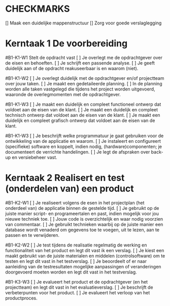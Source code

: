 # CHECKMARKS

[]  Maak een duidelijke mappenstructuur
[]  Zorg voor goede verslaglegging


# Kerntaak 1 De voorbereiding

#B1-K1-W1 Stelt de opdracht vast
[ ]  Je overlegt me de opdrachtgever over de eisen en behoeften.
[ ]  Je schrijft een passende analyse.
[ ]  Je geeft duidelijk aan of de opdracht reakuseerbaar is en waarom (niet).

#B1-K1-W2
[ ]  Je overlegt duidelijk met de opdrachtgever en/of projectteam over jouw taken.
[ ]  Je maakt een gedetaileerde planning.
[ ]  In de planning worden alle taken vastgelegd die tijdens het project worden uitgevoerd,
waaronde de overlegmomenten met de opdrachtgever.

#B1-K1-W3
[ ]  Je maakt een duidelijk en compleet functioneel ontwerp dat voldoet aan de eisen van de klant.
[ ]  Je maakt een duidelijk en compleet technisch ontwerp dat voldoet aan de eisen van de klant.
[ ]  Je maakt een duidelijk en compleet grafisch ontwerp dat voldoet aan de eisen van de klant.

#B1-K1-W3
[ ]  Je beschrijft welke programmatuur je gaat gebruiken voor de ontwikkeling van de applicatie en waarom.
[ ]  Je instaleert en configureert (specifieke) software en koppelt, indien nodig, (hardware)componenten; je documenteert de verrichte handelingen.
[ ]  Je legt de afspraken over back-up en versiebeheer vast.

# Kerntaak 2 Realisert en test (onderdelen van) een product

#B1-K2-W1
[ ]  Je realiseert volgens de esen in het projectplan (het onderdeel van) de applicatie binnen de gestelde tijd.
[ ]  Je gebruikt op de juiste manier script- en programeertalen en past, indien mogelijk voor jou nieuwe techniek toe.
[ ]  Jouw code is overzichtelijk en waar nodig voorzien van commentaar.
[ ]  Je gebruikt technieken waarbij op de juiste manier een database wordt venaderd om gegevens toe te voegen, uit te lezen, aan te passen en te verwijderen.

#B1-K2-W2
[ ]  Je test tijdens de realisatie regelmatig de werking en functionaliteit van het product en legt dit vast ik een verslag.
[ ]  Je kiest een maakt gebruikt van de juiste materialen en middelen (controlsoftware) om te testen en legt dit vast in het testverslag.
[ ]  Je beoordeelt of er naar aanleiding van de testresultaten mogelijke aanpassingen of veranderingen doorgevoerd moeten worden en legt dit vast in het testverslag.

#B1-K3-W3
[ ]  Je evalueert het product et de opdrachtgever (en het projectteam) en legt dit vast in het evaluatieverslag.
[ ]  Je beschrijft de verbeterpunten voor het product.
[ ]  Je evalueert het verloop van het productproces.
